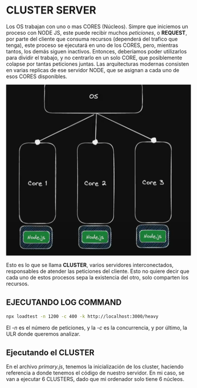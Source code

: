# CLUSTER SERVER

Los OS trabajan con uno o mas CORES (Núcleos). Simpre que iniciemos un proceso con NODE JS, este puede recibir muchos *peticiones*, o **REQUEST**, por parte del cliente que consuma recursos (dependerá del trafico que tenga), este proceso se ejecutará en uno de los CORES, pero, mientras tantos, los demás siguen inactivos. Entonces, deberíamos poder utilizarlos para dividir el trabajo, y no centrarlo en un solo CORE, que posiblemente colapse por tantas peticiones juntas.
Las arquitecturas modernas consisten en varias replicas de ese servidor NODE, que se asignan a cada uno de esos CORES disponibles.


![alt text](image.png)


Esto es lo que se llama **CLUSTER**, varios servidores interconectados, responsables de atender las peticiones del cliente. Esto no quiere decir que cada uno de estos procesos sepa la existencia del otro, solo comparten los recursos.


## EJECUTANDO LOG COMMAND

```bash
npx loadtest -n 1200 -c 400 -k http://localhost:3000/heavy
```

El *-n* es el número de peticiones, y la *-c* es la concurrencia, y por último, la ULR donde queremos analizar.


## Ejecutando el CLUSTER

En el archivo *primary.js*, tenemos la inicialización de los cluster, haciendo referencia a donde tenemos el código de nuestro servidor. En mi caso, se van a ejecutar 6 CLUSTERS, dado que mi ordenador solo tiene 6 núcleos.